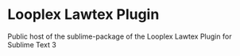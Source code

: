 # Looplex Lawtex Plugin
Public host of the sublime-package of the Looplex Lawtex Plugin for Sublime Text 3
